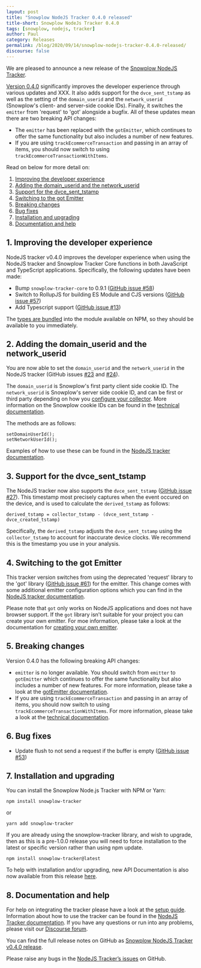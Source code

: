 ```yaml
---
layout: post
title: "Snowplow NodeJS Tracker 0.4.0 released"
title-short: Snowplow NodeJs Tracker 0.4.0
tags: [snowplow, nodejs, tracker]
author: Paul
category: Releases
permalink: /blog/2020/09/14/snowplow-nodejs-tracker-0.4.0-released/
discourse: false
---
```


We are pleased to announce a new release of the [Snowplow NodeJS Tracker](https://github.com/snowplow/snowplow-nodejs-tracker).

[Version 0.4.0](https://github.com/snowplow/snowplow-nodejs-tracker/releases/tag/0.4.0) significantly improves the developer experience through various updates and XXX. It also adds support for the `dvce_sent_tstamp` as well as the setting of the `domain_userid` and the `network_userid` (Snowplow's client- and server-side cookie IDs). Finally, it switches the `emitter` from 'request' to 'got' alongside a bugfix. All of these updates mean there are two breaking API changes:

* The `emitter` has been replaced with the `gotEmitter`, which continues to offer the same functionality but also includes a number of new features.
* If you are using `trackEcommerceTransaction` and passing in an array of items, you should now switch to using `trackEcommerceTransactionWithItems`.

Read on below for more detail on:

1. [Improving the developer experience](#dev-experience)
2. [Adding the domain_userid and the network_userid](#add-ids)
3. [Support for the dvce_sent_tstamp](#support-dvce-tstamp)
4. [Switching to the got Emitter](#got-emitter)
5. [Breaking changes](#breaking-changes)
6. [Bug fixes](#bugfixes)
7. [Installation and upgrading](#upgrading)
8. [Documentation and help](#documentation-and-help)

<!--more-->

<h2 id="add-ids">1. Improving the developer experience</h2>

NodeJS tracker v0.4.0 improves the developer experience when using the NodeJS tracker and Snowplow Tracker Core functions in both JavaScript and TypeScript applications. Specifically, the following updates have been made:

* Bump `snowplow-tracker-core` to 0.9.1 ([GitHub issue #58](https://github.com/snowplow/snowplow-nodejs-tracker/issues/58))
* Switch to RollupJS for building ES Module and CJS versions ([GitHub issue #57](https://github.com/snowplow/snowplow-nodejs-tracker/issues/57))
* Add Typescript support ([GitHub issue #13](https://github.com/snowplow/snowplow-nodejs-tracker/issues/13))

The [types are bundled](https://github.com/snowplow/snowplow-nodejs-tracker/blob/master/package.json#L6) into the module available on NPM, so they should be available to you immediately.


<h2 id="add-ids">2. Adding the domain_userid and the network_userid</h2>

You are now able to set the `domain_userid` and the `network_userid` in the NodeJS tracker (GitHub issues [#23](https://github.com/snowplow/snowplow-nodejs-tracker/issues/23) and [#24](https://github.com/snowplow/snowplow-nodejs-tracker/issues/24)).

The `domain_userid` is Snowplow's first party client side cookie ID. The `network_userid` is Snowplow's server side cookie ID, and can be first or third party depending on how you [configure your collector](https://snowplowanalytics.com/blog/2020/09/07/pipeline-configuration-for-complete-and-accurate-data/). More information on the Snowplow cookie IDs can be found in the [technical documentation](https://github.com/snowplow/snowplow/wiki/Javascript-Tracker-Cookies-and-Local-Storage).

The methods are as follows:

```
setDomainUserId();
setNetworkUserId();
```

Examples of how to use these can be found in the [NodeJS tracker documentation](https://docs.snowplowanalytics.com/docs/collecting-data/collecting-from-own-applications/node-js-tracker/node-js-tracker-0-4-0/configuration/#set-domain-user-id).


<h2 id="support-dvce-tstamp">3. Support for the dvce_sent_tstamp</h2>

The NodeJS tracker now also supports the `dvce_sent_tstamp` ([GitHub issue #27](https://github.com/snowplow/snowplow-nodejs-tracker/issues/27)). This timestamp most precisely captures when the event occured on the device, and is used to calculate the `derived_tstamp` as follows:

```
derived_tstamp = collector_tstamp - (dvce_sent_tstamp - dvce_created_tstamp)
```

Specifically, the `derived_tstamp` adjusts the `dvce_sent_tstamp` using the `collector_tstamp` to account for inaccurate device clocks. We recommend this is the timestamp you use in your analysis.


<h2 id="got-emitter">4. Switching to the got Emitter</h2>

This tracker version switches from using the deprecated 'request' library to the 'got' library ([GitHub issue #61](https://github.com/snowplow/snowplow-nodejs-tracker/issues/61)) for the emitter. This change comes with some additional emitter configuration options which you can find in the [NodeJS tracker documentation](https://docs.snowplowanalytics.com/docs/collecting-data/collecting-from-own-applications/node-js-tracker/node-js-tracker-0-4-0/initialization/#configure-emitter).

Please note that `got` only works on NodeJS applications and does not have browser support. If the `got` library isn’t suitable for your project you can create your own emitter. For moe information, please take a look at the documentation for [creating your own emitter](https://docs.snowplowanalytics.com/docs/collecting-data/collecting-from-own-applications/node-js-tracker/node-js-tracker-0-4-0/initialization/#create-your-own-emitter).


<h2 id="breaking-changes">5. Breaking changes</h2>

Version 0.4.0 has the following breaking API changes:

* `emitter` is no longer available. You should switch from `emitter` to `gotEmitter` which continues to offer the same functionality but also includes a number of new features. For more information, please take a look at the [gotEmitter documentation](https://snowplow.github.io/snowplow-nodejs-tracker/modules/_got_emitter_.html).
* If you are using `trackEcommerceTransaction` and passing in an array of items, you should now switch to using `trackEcommerceTransactionWithItems`. For more information, please take a look at the [technical documentation](https://snowplow.github.io/snowplow-nodejs-tracker/interfaces/_tracker_.tracker.html#trackecommercetransactionwithitems).


<h2 id="bugfixes">6. Bug fixes</h2>

* Update flush to not send a request if the buffer is empty ([GitHub issue #53](https://github.com/snowplow/snowplow-nodejs-tracker/issues/53))


<h2 id="upgrading">7. Installation and upgrading</h2>

You can install the Snowplow Node.js Tracker with NPM or Yarn:

```
npm install snowplow-tracker
```

or

```
yarn add snowplow-tracker
```

If you are already using the snowplow-tracker library, and wish to upgrade, then as this is a pre-1.0.0 release you will need to force installation to the latest or specific version rather than using npm update.

```
npm install snowplow-tracker@latest
```

To help with installation and/or upgrading, new API Documentation is also now available from this release [here](https://snowplow.github.io/snowplow-nodejs-tracker/). 


<h2 id="documentation-and-help">8. Documentation and help</h2>

For help on integrating the tracker please have a look at the [setup guide](https://docs.snowplowanalytics.com/docs/collecting-data/collecting-from-own-applications/node-js-tracker/node-js-tracker-0-4-0/setup/). Information about how to use the tracker can be found in the [NodeJS Tracker documentation](https://docs.snowplowanalytics.com/docs/collecting-data/collecting-from-own-applications/node-js-tracker/node-js-tracker-0-4-0/). If you have any questions or run into any problems, please visit our [Discourse forum](https://discourse.snowplowanalytics.com/). 

You can find the full release notes on GitHub as [Snowplow NodeJS Tracker v0.4.0 release](https://github.com/snowplow/snowplow-nodejs-tracker/releases/tag/0.4.0).

Please raise any bugs in the [NodeJS Tracker’s issues](https://github.com/snowplow/snowplow-nodejs-tracker/issues) on GitHub.
